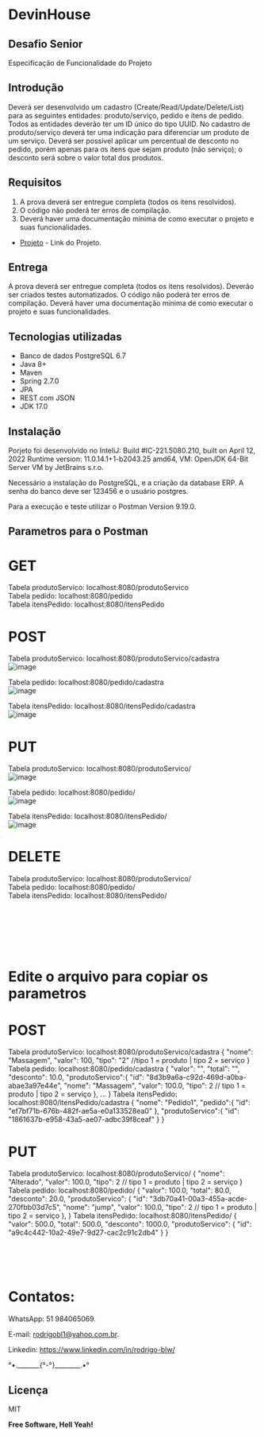 # DevinHouse
## Desafio Senior

Especificação de Funcionalidade do Projeto

## Introdução

Deverá ser desenvolvido um cadastro (Create/Read/Update/Delete/List) para as seguintes entidades: produto/serviço, pedido e itens de pedido. Todos as entidades deverão ter um ID único do tipo UUID. No cadastro de produto/serviço deverá ter uma indicação para diferenciar um produto de um serviço. Deverá ser possível aplicar um percentual de desconto no pedido, porém apenas para os itens que sejam produto (não serviço); o desconto será sobre o valor total dos produtos.


## Requisitos

1. A prova deverá ser entregue completa (todos os itens resolvidos).
2. O código não poderá ter erros de compilação.
3. Deverá haver uma documentação mínima de como executar o projeto e suas funcionalidades.
- [Projeto](https://github.com/0Rodrigo0/Desafio-Senior/tree/master) - Link do Projeto.

## Entrega

A prova deverá ser entregue completa (todos os itens resolvidos). Deverão ser criados testes automatizados. O código não poderá ter erros de compilação. Deverá haver uma documentação mínima de como executar o projeto e suas funcionalidades.

## Tecnologias utilizadas
- Banco de dados PostgreSQL 6.7</br>
- Java 8+</br>
- Maven </br>
- Spring 2.7.0</br>
- JPA</br>
- REST com JSON</br>
- JDK 17.0</br>

## Instalação

Porjeto foi desenvolvido no InteliJ: Build #IC-221.5080.210, built on April 12, 2022
Runtime version: 11.0.14.1+1-b2043.25 amd64, VM: OpenJDK 64-Bit Server VM by JetBrains s.r.o.

Necessário a instalação do PostgreSQL, e a criação da database ERP. A senha do banco deve ser 123456 e o usuário postgres.

Para a execução e teste utilizar o Postman Version 9.19.0.

## Parametros para o Postman

# GET
Tabela produtoServico: localhost:8080/produtoServico</br>
Tabela pedido: localhost:8080/pedido</br>
Tabela itensPedido: localhost:8080/itensPedido</br>

# POST
Tabela produtoServico: localhost:8080/produtoServico/cadastra</br>
![image](https://user-images.githubusercontent.com/87920248/169725214-460bf611-afc9-4f34-bdfc-99614fec3329.png)

Tabela pedido: localhost:8080/pedido/cadastra</br>
![image](https://user-images.githubusercontent.com/87920248/169725301-95b79f14-4d83-45fa-a253-b2c17d6bda19.png)

Tabela itensPedido: localhost:8080/itensPedido/cadastra</br>
![image](https://user-images.githubusercontent.com/87920248/169725329-4f4cd6a2-2ea5-43dd-8f3a-54dab6f934a5.png)


# PUT
Tabela produtoServico: localhost:8080/produtoServico/<id do objeto></br>
![image](https://user-images.githubusercontent.com/87920248/169725382-b418a31c-0eb0-4eb3-b5ec-60cf1a5767c2.png)

Tabela pedido: localhost:8080/pedido/<id do objeto></br>
![image](https://user-images.githubusercontent.com/87920248/169725411-9c4e2c0b-dcba-481c-bab8-cc99c1ffbe83.png)

Tabela itensPedido: localhost:8080/itensPedido/<id do objeto><br/>
![image](https://user-images.githubusercontent.com/87920248/169725435-4403811d-9455-47e8-ab71-b88c009701f8.png)

# DELETE
  Tabela produtoServico: localhost:8080/produtoServico/<id do objeto></br>
  Tabela pedido: localhost:8080/pedido/<id do objeto></br>
  Tabela itensPedido: localhost:8080/itensPedido/<id do objeto></br>

</br>
</br>
</br>
</br>
</br>
  
# Edite o arquivo para copiar os parametros
  

# POST
Tabela produtoServico: localhost:8080/produtoServico/cadastra
{
    "nome": "Massagem",
    "valor": 100,
    "tipo": "2" //tipo 1 = produto | tipo 2 = serviço
}
Tabela pedido: localhost:8080/pedido/cadastra
{
    "valor": "",
    "total": "",
    "desconto": 10.0,
    "produtoServico":{
        "id": "8d3b9a6a-c92d-469d-a0ba-abae3a97e44e",
        "nome": "Massagem",
        "valor": 100.0,
        "tipo": 2 // tipo 1 = produto | tipo 2 = serviço
    }, ...
}
Tabela itensPedido: localhost:8080/itensPedido/cadastra
{
    "nome": "Pedido1",
    "pedido":{
        "id": "ef7bf71b-676b-482f-ae5a-e0a133528ea0"
    },
    "produtoServico":{
        "id": "1861637b-e958-43a5-ae07-adbc39f8ceaf"
    }
}

# PUT
Tabela produtoServico: localhost:8080/produtoServico/<id do objeto>
{
    "nome": "Alterado",
    "valor": 100.0,
    "tipo": 2 // tipo 1 = produto | tipo 2 = serviço
}
Tabela pedido: localhost:8080/pedido/<id do objeto>
{
    "valor": 100.0,
    "total": 80.0,
    "desconto": 20.0,
    "produtoServico": {
        "id": "3db70a41-00a3-455a-acde-270fbb03d7c5",
        "nome": "jump",
        "valor": 100.0,
        "tipo": 2 // tipo 1 = produto | tipo 2 = serviço
    },
}
Tabela itensPedido: localhost:8080/itensPedido/<id do objeto>
{
    "valor": 500.0,
    "total": 500.0,
    "desconto": 1000.0,
    "produtoServico": {
        "id": "a9c4c442-10a2-49e7-9d27-cac2c91c2db4"
    }
}

  </br>
  </br>
  </br>
  
  
# Contatos:

WhatsApp: 51 984065069.

E-mail: rodrigobl1@yahoo.com.br.

Linkedin: https://www.linkedin.com/in/rodrigo-blw/

°•._______{°-°}________.•°
  
## Licença

MIT

**Free Software, Hell Yeah!**
